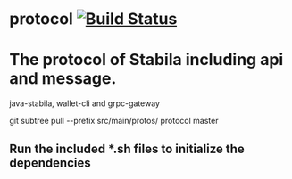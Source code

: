 # protocol [![Build Status](https://travis-ci.org/osiz-blockchainapp/protocol.svg?branch=master)](https://travis-ci.org/osiz-blockchainapp/protocol)


# The protocol of Stabila including api and message.

java-stabila, wallet-cli and grpc-gateway

git subtree pull --prefix src/main/protos/ protocol master

## Run the included *.sh files to initialize the dependencies

